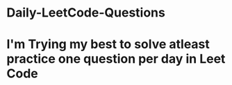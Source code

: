 # Daily-LeetCode-Questions
# I'm Trying my best to solve atleast practice one question per day in Leet Code
